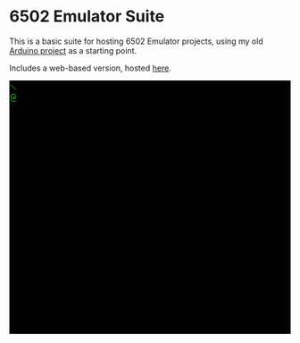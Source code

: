 # 6502 Emulator Suite
This is a basic suite for hosting 6502 Emulator projects, using my old [Arduino project](https://hackaday.io/project/7488-arduino-based-apple-i-emulator) as a starting point.

Includes a web-based version, hosted [here](https://ajbowen249.github.io/6502Suite/).

![web_demo](/gh_media/web_demo.gif)
